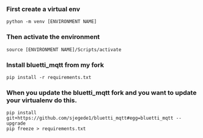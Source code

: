 ### First create a virtual env
```
python -m venv [ENVIRONMENT NAME]
```

### Then activate the environment 
```
source [ENVIRONMENT NAME]/Scripts/activate
```

### Install bluetti_mqtt from my fork
```
pip install -r requirements.txt
```


### When you update the bluetti_mqtt fork and you want to update your virtualenv do this.
```
pip install git+https://github.com/sjegede1/bluetti_mqtt#egg=bluetti_mqtt --upgrade
pip freeze > requirements.txt
```